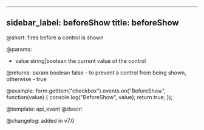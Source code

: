 
---
sidebar_label: beforeShow
title: beforeShow
---          

@short: fires before a control is shown
 

@params:
- value     string|boolean     the current value of the control

@returns:
param   boolean     false - to prevent a control from being shown, otherwise - true


@example:
form.getItem("checkbox").events.on("BeforeShow", function(value) {
    console.log("BeforeShow", value);
    return true;
});


@template: api_event
@descr:

@changelog: added in v7.0
